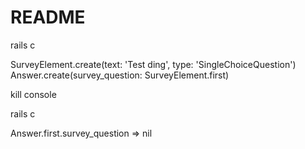 # README

rails c

SurveyElement.create(text: 'Test ding', type: 'SingleChoiceQuestion')
Answer.create(survey_question: SurveyElement.first)

kill console

rails c

Answer.first.survey_question
=> nil

